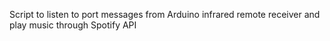 Script to listen to port messages from Arduino infrared remote receiver and play music through Spotify API
